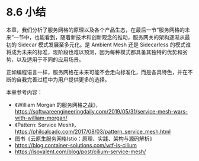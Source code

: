 # 8.6 小结

本章，我们分析了服务网格的原理以及各个产品生态，在最后一节“服务网格的未来”一节中，也能看到，随着新技术和创新观念的推动，服务网关的架构逐渐从最初的 Sidecar 模式发展至多元化。是 Ambient Mesh 还是 Sidecarless 的模式谁将成为未来的标准，现阶段也难以预测，因为每种模式都具备其独特的优势和劣势，以及适用于不同的应用场景。

正如编程语言一样，服务网格在未来可能不会走向标准化，而是各具特色，并在不断的自我完善过程中为用户提供更多的选择。

本章参考内容：

- 《William Morgan 的服务网格之战》，https://softwareengineeringdaily.com/2019/05/31/service-mesh-wars-with-william-morgan/
- 《Pattern: Service Mesh》，https://philcalcado.com/2017/08/03/pattern_service_mesh.html
- 图书《云原生服务网格Istio：原理、实践、架构与源码解析》
- https://blog.container-solutions.com/wtf-is-cilium
- https://isovalent.com/blog/post/cilium-service-mesh/